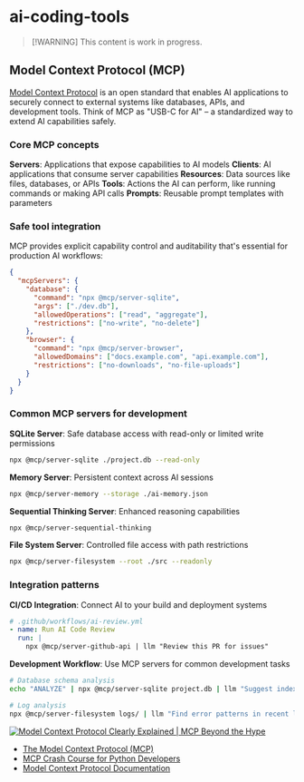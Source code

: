 # ai-coding-tools

> [!WARNING] This content is work in progress.

## Model Context Protocol (MCP)

[Model Context Protocol](https://modelcontextprotocol.io/) is an open standard that enables AI applications to securely connect to external systems like databases, APIs, and development tools. Think of MCP as "USB-C for AI" – a standardized way to extend AI capabilities safely.

### Core MCP concepts

**Servers**: Applications that expose capabilities to AI models
**Clients**: AI applications that consume server capabilities
**Resources**: Data sources like files, databases, or APIs
**Tools**: Actions the AI can perform, like running commands or making API calls
**Prompts**: Reusable prompt templates with parameters

### Safe tool integration

MCP provides explicit capability control and auditability that's essential for production AI workflows:

```json
{
  "mcpServers": {
    "database": {
      "command": "npx @mcp/server-sqlite",
      "args": ["./dev.db"],
      "allowedOperations": ["read", "aggregate"],
      "restrictions": ["no-write", "no-delete"]
    },
    "browser": {
      "command": "npx @mcp/server-browser",
      "allowedDomains": ["docs.example.com", "api.example.com"],
      "restrictions": ["no-downloads", "no-file-uploads"]
    }
  }
}
```

### Common MCP servers for development

**SQLite Server**: Safe database access with read-only or limited write permissions

```bash
npx @mcp/server-sqlite ./project.db --read-only
```

**Memory Server**: Persistent context across AI sessions

```bash
npx @mcp/server-memory --storage ./ai-memory.json
```

**Sequential Thinking Server**: Enhanced reasoning capabilities

```bash
npx @mcp/server-sequential-thinking
```

**File System Server**: Controlled file access with path restrictions

```bash
npx @mcp/server-filesystem --root ./src --readonly
```

### Integration patterns

**CI/CD Integration**: Connect AI to your build and deployment systems

```yaml
# .github/workflows/ai-review.yml
- name: Run AI Code Review
  run: |
    npx @mcp/server-github-api | llm "Review this PR for issues"
```

**Development Workflow**: Use MCP servers for common development tasks

```bash
# Database schema analysis
echo "ANALYZE" | npx @mcp/server-sqlite project.db | llm "Suggest index optimizations"

# Log analysis
npx @mcp/server-filesystem logs/ | llm "Find error patterns in recent logs"
```

[![Model Context Protocol Clearly Explained | MCP Beyond the Hype](https://i.ytimg.com/vi_webp/tzrwxLNHtRY/sddefault.webp)](https://youtu.be/tzrwxLNHtRY)

- [The Model Context Protocol (MCP)](https://youtu.be/CQywdSdi5iA)
- [MCP Crash Course for Python Developers](https://youtu.be/5xqFjh56AwM)
- [Model Context Protocol Documentation](https://modelcontextprotocol.io/introduction)
